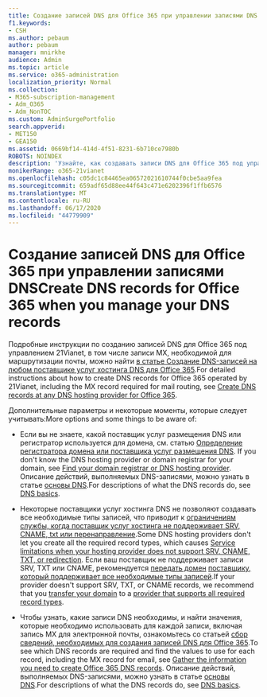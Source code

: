 ```yaml
---
title: Создание записей DNS для Office 365 при управлении записями DNS
f1.keywords:
- CSH
ms.author: pebaum
author: pebaum
manager: mnirkhe
audience: Admin
ms.topic: article
ms.service: o365-administration
localization_priority: Normal
ms.collection:
- M365-subscription-management
- Adm_O365
- Adm_NonTOC
ms.custom: AdminSurgePortfolio
search.appverid:
- MET150
- GEA150
ms.assetid: 0669bf14-414d-4f51-8231-6b710ce7980b
ROBOTS: NOINDEX
description: 'Узнайте, как создавать записи DNS для Office 365 под управлением 21Vianet при управлении записями DNS. '
monikerRange: o365-21vianet
ms.openlocfilehash: c05dc1c84465ea06572021610744f0cbe5aa9fea
ms.sourcegitcommit: 659adf65d88ee44f643c471e6202396f1ffb6576
ms.translationtype: MT
ms.contentlocale: ru-RU
ms.lasthandoff: 06/17/2020
ms.locfileid: "44779909"
---
```

# <a name="create-dns-records-for-office-365-when-you-manage-your-dns-records"></a><span data-ttu-id="4b94d-103">Создание записей DNS для Office 365 при управлении записями DNS</span><span class="sxs-lookup"><span data-stu-id="4b94d-103">Create DNS records for Office 365 when you manage your DNS records</span></span>

<span data-ttu-id="4b94d-104">Подробные инструкции по созданию записей DNS для Office 365 под управлением 21Vianet, в том числе записи MX, необходимой для маршрутизации почты, можно найти [в статье Создание DNS-записей на любом поставщике услуг хостинга DNS для Office 365](../get-help-with-domains/create-dns-records-at-any-dns-hosting-provider.md).</span><span class="sxs-lookup"><span data-stu-id="4b94d-104">For detailed instructions about how to create DNS records for Office 365 operated by 21Vianet, including the MX record required for mail routing, see [Create DNS records at any DNS hosting provider for Office 365](../get-help-with-domains/create-dns-records-at-any-dns-hosting-provider.md).</span></span> 
  
  
<span data-ttu-id="4b94d-105">Дополнительные параметры и некоторые моменты, которые следует учитывать:</span><span class="sxs-lookup"><span data-stu-id="4b94d-105">More options and some things to be aware of:</span></span>
      
-  <span data-ttu-id="4b94d-106">Если вы не знаете, какой поставщик услуг размещения DNS или регистратор используется для домена, см. статью [Определение регистратора домена или поставщика услуг размещения DNS](../get-help-with-domains/find-your-domain-registrar.md).    </span><span class="sxs-lookup"><span data-stu-id="4b94d-106">If you don't know the DNS hosting provider or domain registrar for your domain, see [Find your domain registrar or DNS hosting provider](../get-help-with-domains/find-your-domain-registrar.md).</span></span> <span data-ttu-id="4b94d-107">Описание действий, выполняемых DNS-записями, можно узнать в статье [основы DNS](../get-help-with-domains/dns-basics.md).</span><span class="sxs-lookup"><span data-stu-id="4b94d-107">For descriptions of what the DNS records do, see [DNS basics](../get-help-with-domains/dns-basics.md).</span></span>
    
-  <span data-ttu-id="4b94d-108">Некоторые поставщики услуг хостинга DNS не позволяют создавать все необходимые типы записей, что приводит к [ограничениям службы, когда поставщик услуг хостинга не поддерживает SRV, CNAME, txt или перенаправление](https://support.microsoft.com/office/dfbb03e3-08c1-4c4e-b2f0-891665b29b77).</span><span class="sxs-lookup"><span data-stu-id="4b94d-108">Some DNS hosting providers don't let you create all the required record types, which causes [Service limitations when your hosting provider does not support SRV, CNAME, TXT, or redirection](https://support.microsoft.com/office/dfbb03e3-08c1-4c4e-b2f0-891665b29b77).</span></span> <span data-ttu-id="4b94d-109">Если ваш поставщик не поддерживает записи SRV, TXT или CNAME, рекомендуется [передать домен](https://docs.microsoft.com/microsoft-365/admin/get-help-with-domains/buy-a-domain-name) [поставщику, который поддерживает все необходимые типы записей](https://support.microsoft.com/office/dfbb03e3-08c1-4c4e-b2f0-891665b29b77).</span><span class="sxs-lookup"><span data-stu-id="4b94d-109">If your provider doesn't support SRV, TXT, or CNAME records, we recommend that you [transfer your domain](https://docs.microsoft.com/microsoft-365/admin/get-help-with-domains/buy-a-domain-name) to a [provider that supports all required record types](https://support.microsoft.com/office/dfbb03e3-08c1-4c4e-b2f0-891665b29b77).</span></span> 
    
- <span data-ttu-id="4b94d-110">Чтобы узнать, какие записи DNS необходимы, и найти значения, которые необходимо использовать для каждой записи, включая запись MX для электронной почты, ознакомьтесь со статьей [сбор сведений, необходимых для создания записей DNS для Office 365](https://docs.microsoft.com/microsoft-365/admin/get-help-with-domains/information-for-dns-records).</span><span class="sxs-lookup"><span data-stu-id="4b94d-110">To see which DNS records are required and find the values to use for each record, including the MX record for email, see [Gather the information you need to create Office 365 DNS records](https://docs.microsoft.com/microsoft-365/admin/get-help-with-domains/information-for-dns-records).</span></span> <span data-ttu-id="4b94d-111">Описание действий, выполняемых DNS-записями, можно узнать в статье [основы DNS](../get-help-with-domains/dns-basics.md).</span><span class="sxs-lookup"><span data-stu-id="4b94d-111">For descriptions of what the DNS records do, see [DNS basics](../get-help-with-domains/dns-basics.md).</span></span>
    

